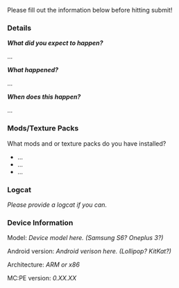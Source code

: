 Please fill out the information below before hitting submit!

### Details

***What did you expect to happen?***

...

***What happened?***

...

***When does this happen?***

...

### Mods/Texture Packs

What mods and or texture packs do you have installed?

- ...
- ...
- ...

### Logcat

*Please provide a logcat if you can.*

### Device Information

Model: *Device model here. (Samsung S6? Oneplus 3?)*

Android version: *Android verison here. (Lollipop? KitKat?)*

Architecture: *ARM or x86*

MC:PE version: *0.XX.XX*

